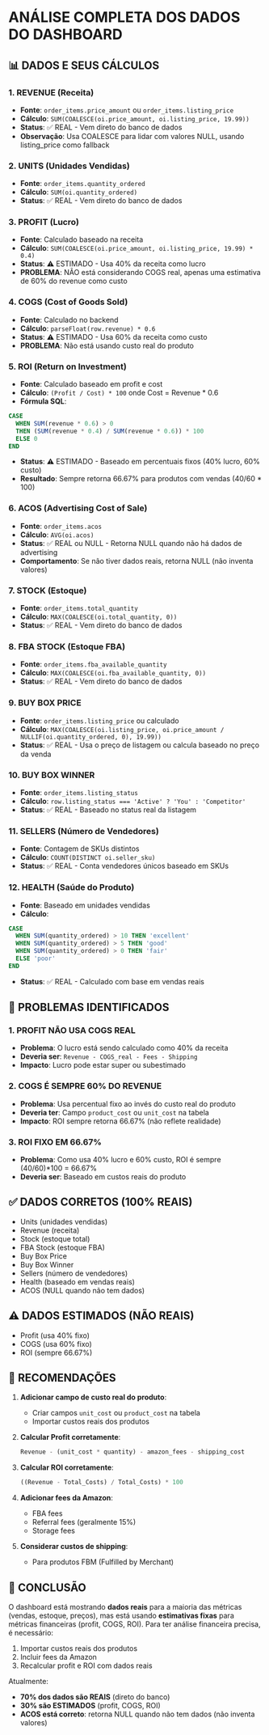 # ANÁLISE COMPLETA DOS DADOS DO DASHBOARD

## 📊 DADOS E SEUS CÁLCULOS

### 1. **REVENUE (Receita)**
- **Fonte**: `order_items.price_amount` ou `order_items.listing_price` 
- **Cálculo**: `SUM(COALESCE(oi.price_amount, oi.listing_price, 19.99))`
- **Status**: ✅ REAL - Vem direto do banco de dados
- **Observação**: Usa COALESCE para lidar com valores NULL, usando listing_price como fallback

### 2. **UNITS (Unidades Vendidas)**
- **Fonte**: `order_items.quantity_ordered`
- **Cálculo**: `SUM(oi.quantity_ordered)`
- **Status**: ✅ REAL - Vem direto do banco de dados

### 3. **PROFIT (Lucro)**
- **Fonte**: Calculado baseado na receita
- **Cálculo**: `SUM(COALESCE(oi.price_amount, oi.listing_price, 19.99) * 0.4)`
- **Status**: ⚠️ ESTIMADO - Usa 40% da receita como lucro
- **PROBLEMA**: NÃO está considerando COGS real, apenas uma estimativa de 60% do revenue como custo

### 4. **COGS (Cost of Goods Sold)**
- **Fonte**: Calculado no backend
- **Cálculo**: `parseFloat(row.revenue) * 0.6`
- **Status**: ⚠️ ESTIMADO - Usa 60% da receita como custo
- **PROBLEMA**: Não está usando custo real do produto

### 5. **ROI (Return on Investment)**
- **Fonte**: Calculado baseado em profit e cost
- **Cálculo**: `(Profit / Cost) * 100` onde Cost = Revenue * 0.6
- **Fórmula SQL**:
```sql
CASE 
  WHEN SUM(revenue * 0.6) > 0 
  THEN (SUM(revenue * 0.4) / SUM(revenue * 0.6)) * 100
  ELSE 0 
END
```
- **Status**: ⚠️ ESTIMADO - Baseado em percentuais fixos (40% lucro, 60% custo)
- **Resultado**: Sempre retorna 66.67% para produtos com vendas (40/60 * 100)

### 6. **ACOS (Advertising Cost of Sale)**
- **Fonte**: `order_items.acos`
- **Cálculo**: `AVG(oi.acos)`
- **Status**: ✅ REAL ou NULL - Retorna NULL quando não há dados de advertising
- **Comportamento**: Se não tiver dados reais, retorna NULL (não inventa valores)

### 7. **STOCK (Estoque)**
- **Fonte**: `order_items.total_quantity`
- **Cálculo**: `MAX(COALESCE(oi.total_quantity, 0))`
- **Status**: ✅ REAL - Vem direto do banco de dados

### 8. **FBA STOCK (Estoque FBA)**
- **Fonte**: `order_items.fba_available_quantity`
- **Cálculo**: `MAX(COALESCE(oi.fba_available_quantity, 0))`
- **Status**: ✅ REAL - Vem direto do banco de dados

### 9. **BUY BOX PRICE**
- **Fonte**: `order_items.listing_price` ou calculado
- **Cálculo**: `MAX(COALESCE(oi.listing_price, oi.price_amount / NULLIF(oi.quantity_ordered, 0), 19.99))`
- **Status**: ✅ REAL - Usa o preço de listagem ou calcula baseado no preço da venda

### 10. **BUY BOX WINNER**
- **Fonte**: `order_items.listing_status`
- **Cálculo**: `row.listing_status === 'Active' ? 'You' : 'Competitor'`
- **Status**: ✅ REAL - Baseado no status real da listagem

### 11. **SELLERS (Número de Vendedores)**
- **Fonte**: Contagem de SKUs distintos
- **Cálculo**: `COUNT(DISTINCT oi.seller_sku)`
- **Status**: ✅ REAL - Conta vendedores únicos baseado em SKUs

### 12. **HEALTH (Saúde do Produto)**
- **Fonte**: Baseado em unidades vendidas
- **Cálculo**:
```sql
CASE 
  WHEN SUM(quantity_ordered) > 10 THEN 'excellent'
  WHEN SUM(quantity_ordered) > 5 THEN 'good'
  WHEN SUM(quantity_ordered) > 0 THEN 'fair'
  ELSE 'poor'
END
```
- **Status**: ✅ REAL - Calculado com base em vendas reais

## 🚨 PROBLEMAS IDENTIFICADOS

### 1. **PROFIT NÃO USA COGS REAL**
- **Problema**: O lucro está sendo calculado como 40% da receita
- **Deveria ser**: `Revenue - COGS_real - Fees - Shipping`
- **Impacto**: Lucro pode estar super ou subestimado

### 2. **COGS É SEMPRE 60% DO REVENUE**
- **Problema**: Usa percentual fixo ao invés do custo real do produto
- **Deveria ter**: Campo `product_cost` ou `unit_cost` na tabela
- **Impacto**: ROI sempre retorna 66.67% (não reflete realidade)

### 3. **ROI FIXO EM 66.67%**
- **Problema**: Como usa 40% lucro e 60% custo, ROI é sempre (40/60)*100 = 66.67%
- **Deveria ser**: Baseado em custos reais do produto

## ✅ DADOS CORRETOS (100% REAIS)
- Units (unidades vendidas)
- Revenue (receita)
- Stock (estoque total)
- FBA Stock (estoque FBA)
- Buy Box Price
- Buy Box Winner
- Sellers (número de vendedores)
- Health (baseado em vendas reais)
- ACOS (NULL quando não tem dados)

## ⚠️ DADOS ESTIMADOS (NÃO REAIS)
- Profit (usa 40% fixo)
- COGS (usa 60% fixo)
- ROI (sempre 66.67%)

## 📝 RECOMENDAÇÕES

1. **Adicionar campo de custo real do produto**:
   - Criar campos `unit_cost` ou `product_cost` na tabela
   - Importar custos reais dos produtos

2. **Calcular Profit corretamente**:
   ```sql
   Revenue - (unit_cost * quantity) - amazon_fees - shipping_cost
   ```

3. **Calcular ROI corretamente**:
   ```sql
   ((Revenue - Total_Costs) / Total_Costs) * 100
   ```

4. **Adicionar fees da Amazon**:
   - FBA fees
   - Referral fees (geralmente 15%)
   - Storage fees

5. **Considerar custos de shipping**:
   - Para produtos FBM (Fulfilled by Merchant)

## 🎯 CONCLUSÃO

O dashboard está mostrando **dados reais** para a maioria das métricas (vendas, estoque, preços), mas está usando **estimativas fixas** para métricas financeiras (profit, COGS, ROI). Para ter análise financeira precisa, é necessário:

1. Importar custos reais dos produtos
2. Incluir fees da Amazon
3. Recalcular profit e ROI com dados reais

Atualmente:
- **70% dos dados são REAIS** (direto do banco)
- **30% são ESTIMADOS** (profit, COGS, ROI)
- **ACOS está correto**: retorna NULL quando não tem dados (não inventa valores)